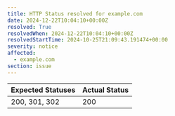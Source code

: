 ```yaml
---
title: HTTP Status resolved for example.com
date: 2024-12-22T10:04:10+00:00Z
resolved: True
resolvedWhen: 2024-12-22T10:04:10+00:00Z
resolvedStartTime: 2024-10-25T21:09:43.191474+00:00
severity: notice
affected:
  - example.com
section: issue
---
```


| Expected Statuses | Actual Status  |
|-------------------|----------------|
| 200, 301, 302 | 200 |
